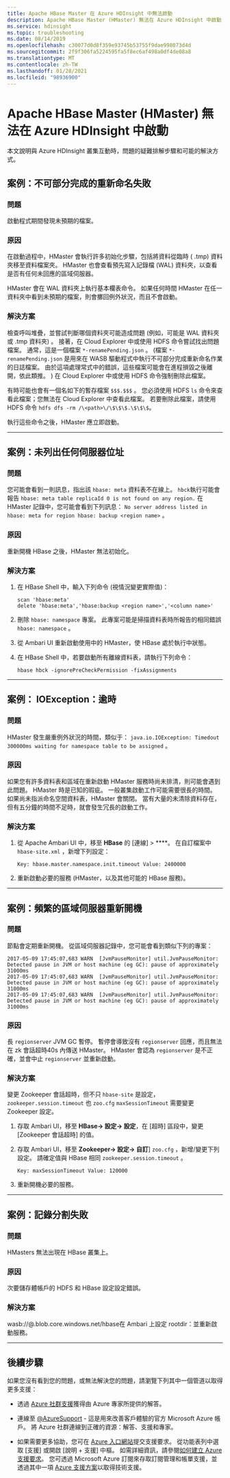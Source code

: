 ```yaml
---
title: Apache HBase Master 在 Azure HDInsight 中無法啟動
description: Apache HBase Master (HMaster) 無法在 Azure HDInsight 中啟動
ms.service: hdinsight
ms.topic: troubleshooting
ms.date: 08/14/2019
ms.openlocfilehash: c30077d0d8f359e93745b53755f9dae998073d4d
ms.sourcegitcommit: 2f9f306fa5224595fa5f8ec6af498a0df4de08a8
ms.translationtype: MT
ms.contentlocale: zh-TW
ms.lasthandoff: 01/28/2021
ms.locfileid: "98936900"
---
```

# <a name="apache-hbase-master-hmaster-fails-to-start-in-azure-hdinsight"></a>Apache HBase Master (HMaster) 無法在 Azure HDInsight 中啟動

本文說明與 Azure HDInsight 叢集互動時，問題的疑難排解步驟和可能的解決方式。

## <a name="scenario-atomic-renaming-failure"></a>案例：不可部分完成的重新命名失敗

### <a name="issue"></a>問題

啟動程式期間發現未預期的檔案。

### <a name="cause"></a>原因

在啟動過程中，HMaster 會執行許多初始化步驟，包括將資料從臨時 ( .tmp) 資料夾移至資料檔案夾。 HMaster 也會查看預先寫入記錄檔 (WAL) 資料夾，以查看是否有任何未回應的區域伺服器。

HMaster 會在 WAL 資料夾上執行基本欄表命令。 如果任何時間 HMaster 在任一資料夾中看到未預期的檔案，則會擲回例外狀況，而且不會啟動。

### <a name="resolution"></a>解決方案

檢查呼叫堆疊，並嘗試判斷哪個資料夾可能造成問題 (例如，可能是 WAL 資料夾或 .tmp 資料夾) 。 接著，在 Cloud Explorer 中或使用 HDFS 命令嘗試找出問題檔案。 通常，這是一個檔案 `*-renamePending.json` 。  (檔案 `*-renamePending.json` 是用來在 WASB 驅動程式中執行不可部分完成重新命名作業的日誌檔案。 由於這項處理常式中的錯誤，這些檔案可能會在進程損毀之後離開，依此類推。 ) 在 Cloud Explorer 中或使用 HDFS 命令強制刪除此檔案。

有時可能也會有一個名如下的暫存檔案 `$$$.$$$` 。 您必須使用 HDFS `ls` 命令來查看此檔案；您無法在 Cloud Explorer 中查看此檔案。 若要刪除此檔案，請使用 HDFS 命令 `hdfs dfs -rm /\<path>\/\$\$\$.\$\$\$`。

執行這些命令之後，HMaster 應立即啟動。

---

## <a name="scenario-no-server-address-listed"></a>案例：未列出任何伺服器位址

### <a name="issue"></a>問題

您可能會看到一則訊息，指出該 `hbase: meta` 資料表不在線上。 `hbck`執行可能會報告 `hbase: meta table replicaId 0 is not found on any region.` 在 HMaster 記錄中，您可能會看到下列訊息： `No server address listed in hbase: meta for region hbase: backup <region name>` 。  

### <a name="cause"></a>原因

重新開機 HBase 之後，HMaster 無法初始化。

### <a name="resolution"></a>解決方案

1. 在 HBase Shell 中，輸入下列命令 (視情況變更實際值)：

    ```hbase
    scan 'hbase:meta'
    delete 'hbase:meta','hbase:backup <region name>','<column name>'
    ```

1. 刪除 `hbase: namespace` 專案。 此專案可能是掃描資料表時所報告的相同錯誤 `hbase: namespace` 。

1. 從 Ambari UI 重新啟動使用中的 HMaster，使 HBase 處於執行中狀態。

1. 在 HBase Shell 中，若要啟動所有離線資料表，請執行下列命令：

    ```hbase
    hbase hbck -ignorePreCheckPermission -fixAssignments
    ```

---

## <a name="scenario-javaioioexception-timedout"></a>案例： IOException：逾時

### <a name="issue"></a>問題

HMaster 發生嚴重例外狀況的時間，類似于： `java.io.IOException: Timedout 300000ms waiting for namespace table to be assigned` 。

### <a name="cause"></a>原因

如果您有許多資料表和區域在重新啟動 HMaster 服務時尚未排清，則可能會遇到此問題。 HMaster 時是已知的瑕疵。 一般叢集啟動工作可能需要很長的時間。 如果尚未指派命名空間資料表，HMaster 會關閉。 當有大量的未清除資料存在，但有五分鐘的時間不足時，就會發生冗長的啟動工作。

### <a name="resolution"></a>解決方案

1. 從 Apache Ambari UI 中，移至 **HBase** 的 [連線]  >  ****。 在自訂檔案中 `hbase-site.xml` ，新增下列設定：

    ```
    Key: hbase.master.namespace.init.timeout Value: 2400000  
    ```

1. 重新啟動必要的服務 (HMaster，以及其他可能的 HBase 服務)。

---

## <a name="scenario-frequent-region-server-restarts"></a>案例：頻繁的區域伺服器重新開機

### <a name="issue"></a>問題

節點會定期重新開機。 從區域伺服器記錄中，您可能會看到類似下列的專案：

```
2017-05-09 17:45:07,683 WARN  [JvmPauseMonitor] util.JvmPauseMonitor: Detected pause in JVM or host machine (eg GC): pause of approximately 31000ms
2017-05-09 17:45:07,683 WARN  [JvmPauseMonitor] util.JvmPauseMonitor: Detected pause in JVM or host machine (eg GC): pause of approximately 31000ms
2017-05-09 17:45:07,683 WARN  [JvmPauseMonitor] util.JvmPauseMonitor: Detected pause in JVM or host machine (eg GC): pause of approximately 31000ms
```

### <a name="cause"></a>原因

長 `regionserver` JVM GC 暫停。 暫停會導致沒有 `regionserver` 回應，而且無法在 zk 會話超時40s 內傳送 HMaster。 HMaster 會認為 `regionserver` 是不正確，並會中止 `regionserver` 並重新啟動。

### <a name="resolution"></a>解決方案

變更 Zookeeper 會話超時，但不只 `hbase-site` 是設定， `zookeeper.session.timeout` 也 `zoo.cfg` `maxSessionTimeout` 需要變更 Zookeeper 設定。

1. 存取 Ambari UI，移至 **HBase-> 設定-> 設定**，在 [超時] 區段中，變更 [Zookeeper 會話超時] 的值。

1. 存取 Ambari UI，移至 **Zookeeper-> 設定-> 自訂**] `zoo.cfg` ，新增/變更下列設定。 請確定值與 HBase 相同 `zookeeper.session.timeout` 。

    ```
    Key: maxSessionTimeout Value: 120000  
    ```

1. 重新開機必要的服務。

---

## <a name="scenario-log-splitting-failure"></a>案例：記錄分割失敗

### <a name="issue"></a>問題

HMasters 無法出現在 HBase 叢集上。

### <a name="cause"></a>原因

次要儲存體帳戶的 HDFS 和 HBase 設定設定錯誤。

### <a name="resolution"></a>解決方案

wasb://@.blob.core.windows.net/hbase在 Ambari 上設定 rootdir：並重新啟動服務。

---

## <a name="next-steps"></a>後續步驟

如果您沒有看到您的問題，或無法解決您的問題，請瀏覽下列其中一個管道以取得更多支援：

* 透過 [Azure 社群支援](https://azure.microsoft.com/support/community/)獲得由 Azure 專家所提供的解答。

* 連線至 [@AzureSupport](https://twitter.com/azuresupport) - 這是用來改善客戶體驗的官方 Microsoft Azure 帳戶。 將 Azure 社群連線到正確的資源：解答、支援和專家。

* 如果需要更多協助，您可在 [Azure 入口網站](https://portal.azure.com/?#blade/Microsoft_Azure_Support/HelpAndSupportBlade/)提交支援要求。 從功能表列中選取 [支援] 或開啟 [說明 + 支援] 中樞。 如需詳細資訊，請參閱[如何建立 Azure 支援要求](../../azure-portal/supportability/how-to-create-azure-support-request.md)。 您可透過 Microsoft Azure 訂閱來存取訂閱管理和帳單支援，並透過其中一項 [Azure 支援方案](https://azure.microsoft.com/support/plans/)以取得技術支援。